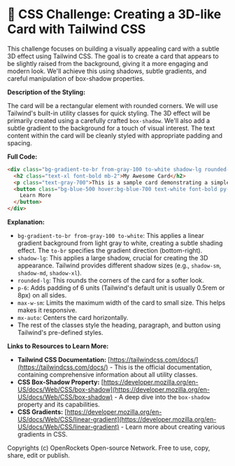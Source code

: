 # 🐞 CSS Challenge:  Creating a 3D-like Card with Tailwind CSS


This challenge focuses on building a visually appealing card with a subtle 3D effect using Tailwind CSS.  The goal is to create a card that appears to be slightly raised from the background, giving it a more engaging and modern look. We'll achieve this using shadows, subtle gradients, and careful manipulation of box-shadow properties.

**Description of the Styling:**

The card will be a rectangular element with rounded corners.  We will use Tailwind's built-in utility classes for quick styling.  The 3D effect will be primarily created using a carefully crafted `box-shadow`. We'll also add a subtle gradient to the background for a touch of visual interest. The text content within the card will be cleanly styled with appropriate padding and spacing.

**Full Code:**

```html
<div class="bg-gradient-to-br from-gray-100 to-white shadow-lg rounded-lg p-6 max-w-sm mx-auto">
  <h2 class="text-xl font-bold mb-2">My Awesome Card</h2>
  <p class="text-gray-700">This is a sample card demonstrating a simple 3D effect using Tailwind CSS.  It's easy to customize and adapt to your needs!</p>
  <button class="bg-blue-500 hover:bg-blue-700 text-white font-bold py-2 px-4 rounded">
    Learn More
  </button>
</div>
```

**Explanation:**

* `bg-gradient-to-br from-gray-100 to-white`: This applies a linear gradient background from light gray to white, creating a subtle shading effect.  The `to-br` specifies the gradient direction (bottom-right).
* `shadow-lg`: This applies a large shadow, crucial for creating the 3D appearance. Tailwind provides different shadow sizes (e.g., `shadow-sm`, `shadow-md`, `shadow-xl`).
* `rounded-lg`: This rounds the corners of the card for a softer look.
* `p-6`:  Adds padding of 6 units (Tailwind's default unit is usually 0.5rem or 8px) on all sides.
* `max-w-sm`: Limits the maximum width of the card to small size. This helps makes it responsive.
* `mx-auto`: Centers the card horizontally.
* The rest of the classes style the heading, paragraph, and button using Tailwind's pre-defined styles.

**Links to Resources to Learn More:**

* **Tailwind CSS Documentation:** [https://tailwindcss.com/docs/](https://tailwindcss.com/docs/)  - This is the official documentation, containing comprehensive information about all utility classes.
* **CSS Box-Shadow Property:** [https://developer.mozilla.org/en-US/docs/Web/CSS/box-shadow](https://developer.mozilla.org/en-US/docs/Web/CSS/box-shadow) - A deep dive into the `box-shadow` property and its capabilities.
* **CSS Gradients:** [https://developer.mozilla.org/en-US/docs/Web/CSS/linear-gradient](https://developer.mozilla.org/en-US/docs/Web/CSS/linear-gradient) - Learn more about creating various gradients in CSS.


Copyrights (c) OpenRockets Open-source Network. Free to use, copy, share, edit or publish.

